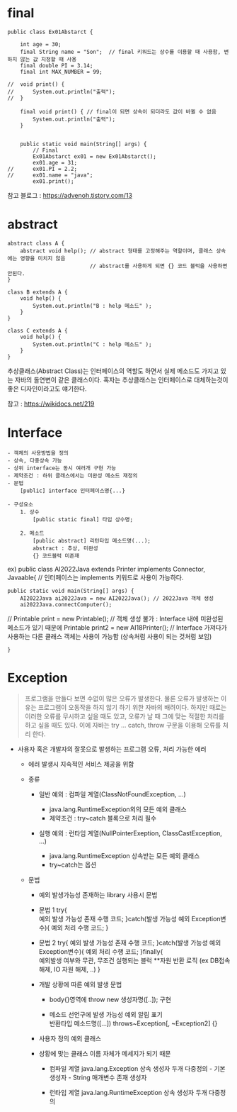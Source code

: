 # final

```
public class Ex01Abstarct {

	int age = 30;
	final String name = "Son";  // final 키워드는 상수를 이용할 때 사용함, 변하지 않는 값 지정할 때 사용
	final double PI = 3.14; 
	final int MAX_NUMBER = 99;
	
//	void print() {
//		System.out.println("출력");
//	}
	
	final void print() { // final이 되면 상속이 되더라도 값이 바뀔 수 없음
		System.out.println("출력");
	}
	
	
	public static void main(String[] args) {
		// Final
		Ex01Abstarct ex01 = new Ex01Abstarct();
		ex01.age = 31;
//		ex01.PI = 2.2;
//		ex01.name = "java";
		ex01.print();
```

참고 블로그 : 
https://advenoh.tistory.com/13

# abstract

```
abstract class A {
	abstract void help(); // abstract 형태를 고정해주는 역할이며, 클래스 상속에는 영향을 미치지 않음 
						  // abstract를 사용하게 되면 {} 코드 블럭을 사용하면 안된다.
}

class B extends A {
	void help() {
		System.out.println("B : help 메소드" );
	}
}

class C extends A {
	void help() {
		System.out.println("C : help 메소드" );
	}
}
```

추상클래스(Abstract Class)는 인터페이스의 역할도 하면서 실제 메소드도 가지고 있는 자바의 돌연변이 같은 클래스이다. 
혹자는 추상클래스는 인터페이스로 대체하는것이 좋은 디자인이라고도 얘기한다.

참고 : 
https://wikidocs.net/219

# Interface

	- 객체의 사용방법을 정의
	- 상속, 다중상속 가능
	- 상위 interface는 동시 여러개 구현 가능
	- 제약조건 : 하위 클래스에서는 미완성 메소드 재정의
	- 문법
		[public] interface 인터페이스명{...}
		
	- 구성요소
		1. 상수
			[public static final] 타입 상수명;
		
		2. 메소드
			[public abstract] 리턴타입 메소드명(...);
			abstract : 추상, 미완성
			{} 코드블럭 미존재
      
   ex) public class AI2022Java extends Printer implements Connector, Javaable{ // 인터페이스는 implements 키워드로 사용이 가능하다.
   
   	public static void main(String[] args) {
		AI2022Java ai2022Java = new AI2022Java(); // 2022Java 객체 생성
		ai2022Java.connectComputer();
		
//		Printable print = new Printable(); // 객체 생성 불가 : Interface 내에 미완성된 메소드가 있기 때문에
		Printable print2 = new AI18Printer(); // Interface 가져다가 사용하는 다른 클래스 객체는 사용이 가능함 (상속처럼 사용이 되는 것처럼 보임)
		
	}
      
# Exception

>프로그램을 만들다 보면 수없이 많은 오류가 발생한다. 
>물론 오류가 발생하는 이유는 프로그램이 오동작을 하지 않기 하기 위한 자바의 배려이다. 
>하지만 때로는 이러한 오류를 무시하고 싶을 때도 있고, 
>오류가 날 때 그에 맞는 적절한 처리를 하고 싶을 때도 있다. 
>이에 자바는 try ... catch, throw 구문을 이용해 오류를 처리 한다.


* 사용자 혹은 개발자의 잘못으로 발생하는 프로그램 오류, 처리 가능한 에러
	- 에러 발생시 지속적인 서비스 제공을 위함
	- 종류
		- 일반 예외 : 컴파일 계열(ClassNotFoundException, ...)
			- java.lang.RuntimeException외의 모든 예외 클래스
			- 제약조건 : try~catch 블록으로 처리 필수
			
		- 실행 예외 : 런타임 계열(NullPointerExeption, ClassCastException, ...)
			- java.lang.RuntimeException 상속받는 모든 예외 클래스
			- try~catch는 옵션
			
	- 문법
		- 예외 발생가능성 존재하는 library 사용시 문법
		- 문법 1
				try{								
					예외 발생 가능성 존재 수행 코드;	
				}catch(발생 가능성 예외 Exception변수){
					예외 처리 수행 코드;
				}
			
		- 문법 2
				try{
					예외 발생 가능성 존재 수행 코드;	
				}catch(발생 가능성 예외 Exception변수){
					예외 처리 수행 코드;
				}finally{							
					예외발생 여부와 무관, 무조건 실행되는 블럭
					**자원 반환 로직
					(ex DB접속 해제, IO 자원 해제, ..)
				}
			
		- 개발 상황에 따른 예외 발생 문법 
		    - body{}영역에 
				throw new 생성자명([..]); 구현
			
			- 메소드 선언구에 발생 가능성 예외 알림 표기	
				반환타입 메소드명([...]) throws~Exception[, ~Exception2] {}
		
		- 사용자 정의 예외 클래스
		- 상황에 맞는 클래스 이름 자체가 메세지가 되기 때문
			- 컴파일 계열
				java.lang.Exception 상속
				생성자 두개 다중정의
					- 기본 생성자
					- String 매개변수 존재 생성자
		
			- 런타입 계열
				java.lang.RuntimeException 상속
				생성자 두개 다중정의
